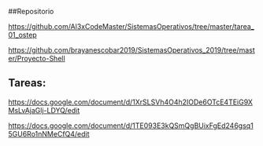 ##Repositorio

https://github.com/Al3xCodeMaster/SistemasOperativos/tree/master/tarea_01_ostep

https://github.com/brayanescobar2019/SistemasOperativos_2019/tree/master/Proyecto-Shell


## Tareas:

https://docs.google.com/document/d/1XrSLSVh4O4h2IODe6OTcE4TEiG9XMsLvAjaGlj-LDYQ/edit


https://docs.google.com/document/d/1TE093E3kQSmQgBUixFgEd246gsq15GU6Ro1nNMeCfQ4/edit

